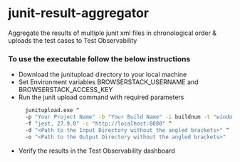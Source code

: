 # junit-result-aggregator

Aggregate the results of multiple junit xml files in chronological order &amp; uploads the test cases to Test
Observability

### To use the executable follow the below instructions

- Download the junitupload directory to your local machine
- Set Environment variables BROWSERSTACK_USERNAME and BROWSERSTACK_ACCESS_KEY
- Run the junit upload command with required parameters
    ```sh
      junitupload.exe ^
      -p "Your Project Name" -b "Your Build Name" -i buildnum -t "windows" ^
      -f "jest, 27.9.0" -c "http://localhost:8080" ^
      -d "<Path to the Input Directory without the angled brackets>" ^
      -o "<Path to the Output Directory without the angled brackets>"
    ```
- Verify the results in the Test Observability dashboard
